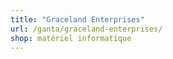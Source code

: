 ```yaml
---
title: "Graceland Enterprises"
url: /ganta/graceland-enterprises/
shop: matériel informatique
---
```

